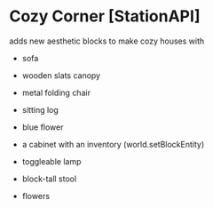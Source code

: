 # Cozy Corner [StationAPI]

adds new aesthetic blocks to make cozy houses with

- sofa
- wooden slats canopy
- metal folding chair
- sitting log
- blue flower

- a cabinet with an inventory (world.setBlockEntity)
- toggleable lamp
- block-tall stool
- flowers